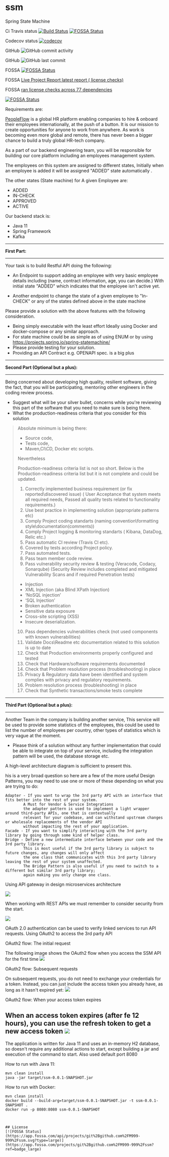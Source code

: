 # ssm
Spring State Machine

Ci Travis status [![Build Status](https://travis-ci.com/M999-999/ssm.svg?branch=master)](https://travis-ci.com/M999-999/ssm)
[![FOSSA Status](https://app.fossa.com/api/projects/git%2Bgithub.com%2FM999-999%2Fssm.svg?type=shield)](https://app.fossa.com/projects/git%2Bgithub.com%2FM999-999%2Fssm?ref=badge_shield)

Codecov status [![codecov](https://codecov.io/gh/M999-999/ssm/branch/master/graph/badge.svg?token=3AJUSXSDFR)](https://codecov.io/gh/M999-999/ssm)

GitHub  ![GitHub commit activity](https://img.shields.io/github/commit-activity/w/M999-999/ssm?style=plastic)

GitHub ![GitHub last commit](https://img.shields.io/github/last-commit/M999-999/ssm?style=plastic)

FOSSA [![FOSSA Status](https://app.fossa.com/api/projects/git%2Bgithub.com%2FM999-999%2Fssm.svg?type=shield)](https://app.fossa.com/projects/git%2Bgithub.com%2FM999-999%2Fssm?ref=badge_shield)

FOSSA [Live Project Report latest report ( license checks)](https://app.fossa.com/reports/04eddb44-c0e5-424b-96c8-e11453989362)

FOSSA [ran license checks across 77 dependencies](https://app.fossa.com/projects/git%2Bgithub.com%2FM999-999%2Fssm?utm_source=share_link)

[![FOSSA Status](https://app.fossa.com/api/projects/git%2Bgithub.com%2FM999-999%2Fssm.svg?type=large)](https://app.fossa.com/projects/git%2Bgithub.com%2FM999-999%2Fssm?ref=badge_large)

Requirements are:

[PeopleFlow](www.pplflw.com) is a global HR platform enabling companies to hire & onboard their employees internationally, at the push of a button. It is our mission to create opportunities for anyone to work from anywhere. As work is becoming even more global and remote, there has never been a bigger chance to build a truly global HR-tech company.


As a part of our backend engineering team, you will be responsible for building our core platform including an employees management system.

The employees on this system are assigned to different states, Initially when an employee is added it will be assigned "ADDED" state automatically .


The other states (State machine) for A given Employee are:
- ADDED
- IN-CHECK
- APPROVED
- ACTIVE

Our backend stack is:
- Java 11 
- Spring Framework 
- Kafka


---

**First Part:**

---


Your task is to build  Restful API doing the following:
- An Endpoint to support adding an employee with very basic employee details including (name, contract information, age, you can decide.) With initial state "ADDED" which indicates that the employee isn't active yet.

- Another endpoint to change the state of a given employee to "In-CHECK" or any of the states defined above in the state machine 

Please provide a solution with the  above features with the following consideration.

- Being simply executable with the least effort Ideally using Docker and docker-compose or any similar approach.
- For state machine could be as simple as of using ENUM or by using https://projects.spring.io/spring-statemachine/ 
- Please provide testing for your solution.
- Providing an API Contract e.g. OPENAPI spec. is a big plus




---

**Second Part (Optional but a plus):**

---

Being concerned about developing high quality, resilient software, giving the fact, that you will be participating, mentoring other engineers in the coding review process.


- Suggest what will be your silver bullet, concerns while you're reviewing this part of the software that you need to make sure is being there.
- What the production-readiness criteria that you consider for this solution

>Absolute minimum is being there:
>- Source code,
>- Tests code,
>- Maven,CI\CD, Docker etc scripts.
> 
>Nevertheless
> 
>Production-readiness criteria list is not so short.
>Below is the Production-readiness criteria list but it is not complete and
>could be updated.
> 1. Correctly implemented business requirement (or fix reported\discovered issue)
>	( User Acceptance that system meets all required needs,
>	  Passed all quality tests related to functionality requirements.)
> 2. Use best practice in implementing solution (appropriate patterns etc)
> 3. Comply Project coding standarts (naming convention\formatting style\documentation(comments))
> 4. Comply Project logging & monitoring standarts ( Kibana, DataDog, Relic etc.)
> 5. Pass automatic CI review (Travis CI etc).
> 6. Covered by tests according Project policy.
> 7. Pass automated tests.
> 8. Pass team member code review.
> 9. Pass vulnerability security review & testing (Veracode, Codacy, Sonarqube) (Security Review includes completed and mitigated Vulnerability Scans and if required Penetration tests)
>   - Injection
>	 - XML Injection (aka Blind XPath Injection)
>	 - ‘NoSQL injection’
>	 - ‘SQL Injection’
>	- Broken authentication
>	- Sensitive data exposure
>	- Cross-site scripting (XSS)
>	- Insecure deserialization.
> 10. Pass dependencies vulnerabilities check (not used components with known vulnerabilities)
> 11. Validate Docs\Readme etc documentation related to this solution is up to date
> 12. Check that Production environments properly configured and tested
> 13. Check that Hardware/software requirements documented
> 14. Check that Problem resolution process (troubleshooting) in place
> 15. Privacy & Regulatory data have been identified and system complies with
>privacy and regulatory requirements.
> 16. Problem resolution process (troubleshooting) in place
> 17. Check that Synthetic transactions/smoke tests complete


---

**Third Part (Optional but a plus):**

---

Another Team in the company is building another service, This service will be used to provide some statistics of the employees, this could be used to list the number of employees per country, other types of statistics which is very vague at the moment.


- Please think of a solution without any further implementation that could be able to integrate on top of your service, including the integration pattern will be used, the database storage etc.

A high-level architecture diagram is sufficient to present this.


his is a very broad question so here are a few of the more useful Design Patterns, you may need to use one or more of these depending on what you are trying to do:

    Adapter - If you want to wrap the 3rd party API with an interface that fits better into the rest of your system.
            A Must for Vendor & Service Integrations
            the adapter pattern is used to implement a light wrapper around third-party APIs, one that is contextually 
            relevant for your codebase, and can withstand upstream changes or wholesale replacements of the vendor API 
            without impacting the rest of your application.
    Facade - If you want to simplify interacting with the 3rd party library by going through some kind of helper class.
    Bridge - Define a new intermediate interface between your code and the 3rd party library. 
            This is most useful if the 3rd party library is subject to future changes, any changes will only affect 
            the one class that communicates with this 3rd party library leaving the rest of your system unaffected. 
            The Bridge Pattern is also useful if you need to switch to a different but similar 3rd party library; 
            again making you only change one class.

Using API gateway in design microservices architecture

![](images/api_gateway.png)

When working with REST APIs we must remember to consider security from the start.

![](images/oauth-policy1.png)

OAuth 2.0 authentication can be used to verify linked services to run API requests.
Using OAuth2 to access the 3rd party API

OAuth2 flow: The initial request

The following image shows the OAuth2 flow when you access the SSM API for the first time
![](images/oauth-first-request.png)

OAuth2 flow: Subsequent requests

On subsequent requests, you do not need to exchange your credentials for a token. Instead, you can just include the access token you already have, as long as it hasn't expired yet:
![](images/oauth-subsequent-requests.png)

OAuth2 flow: When your access token expires

When an access token expires (after fe 12 hours), you can use the refresh token to get a new access token
![](images/oauth-refresh-token.png)
---

The application is written for Java 11 and uses an in-memory H2 database, so doesn't require any additional actions to start, except building a jar and execution of the command to start. Also used default port 8080

How to run with Java 11:
```shell script
mvn clean install
java -jar target/ssm-0.0.1-SNAPSHOT.jar
```

How to run with Docker:
```shell script
mvn clean install
docker build --build-arg=target/ssm-0.0.1-SNAPSHOT.jar -t ssm-0.0.1-SNAPSHOT .
docker run -p 8080:8080 ssm-0.0.1-SNAPSHOT



## License
[![FOSSA Status](https://app.fossa.com/api/projects/git%2Bgithub.com%2FM999-999%2Fssm.svg?type=large)](https://app.fossa.com/projects/git%2Bgithub.com%2FM999-999%2Fssm?ref=badge_large)